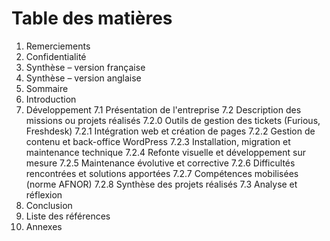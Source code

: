 # Table des matières

1. Remerciements
2. Confidentialité
3. Synthèse – version française
4. Synthèse – version anglaise
5. Sommaire
6. Introduction
7. Développement
   7.1 Présentation de l'entreprise
   7.2 Description des missions ou projets réalisés
      7.2.0 Outils de gestion des tickets (Furious, Freshdesk)
      7.2.1 Intégration web et création de pages
      7.2.2 Gestion de contenu et back-office WordPress
      7.2.3 Installation, migration et maintenance technique
      7.2.4 Refonte visuelle et développement sur mesure
      7.2.5 Maintenance évolutive et corrective
      7.2.6 Difficultés rencontrées et solutions apportées
      7.2.7 Compétences mobilisées (norme AFNOR)
      7.2.8 Synthèse des projets réalisés
   7.3 Analyse et réflexion
8. Conclusion
9. Liste des références
10. Annexes
